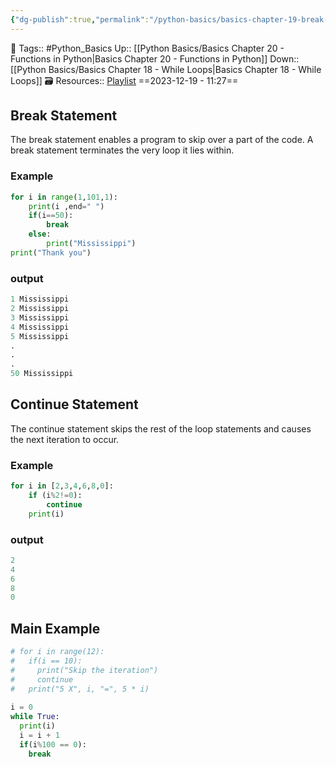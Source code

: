 ```yaml
---
{"dg-publish":true,"permalink":"/python-basics/basics-chapter-19-break-and-continue/","dgPassFrontmatter":true,"noteIcon":"1","created":"2023-12-19T11:27:18.786+05:30","updated":"2023-12-20T12:01:32.539+05:30"}
---
```


🧶 Tags:: #Python_Basics 
Up:: [[Python Basics/Basics Chapter 20 - Functions in Python\|Basics Chapter 20 - Functions in Python]]
Down:: [[Python Basics/Basics Chapter 18 - While Loops\|Basics Chapter 18 - While Loops]]
🗃 Resources:: [Playlist](https://www.youtube.com/playlist?list=PLu0W_9lII9agwh1XjRt242xIpHhPT2llg)
==2023-12-19 - 11:27==

## Break Statement
The break statement enables a program to skip over a part of the code. A break statement terminates the very loop it lies within.
### Example
```python
for i in range(1,101,1):
	print(i ,end=" ")
	if(i==50):
		break
	else:
		print("Mississippi")
print("Thank you")
```
### output
```python
1 Mississippi
2 Mississippi
3 Mississippi
4 Mississippi
5 Mississippi
.
.
.
50 Mississippi
```

## Continue Statement
The continue statement skips the rest of the loop statements and causes the next iteration to occur.

### Example
```python
for i in [2,3,4,6,8,0]:
	if (i%2!=0):
		continue
	print(i)
```
### output
```python
2
4
6
8
0
```

## Main Example
```python
# for i in range(12):
#   if(i == 10):
#     print("Skip the iteration")
#     continue
#   print("5 X", i, "=", 5 * i)
  
i = 0
while True:
  print(i)
  i = i + 1
  if(i%100 == 0):
    break

```